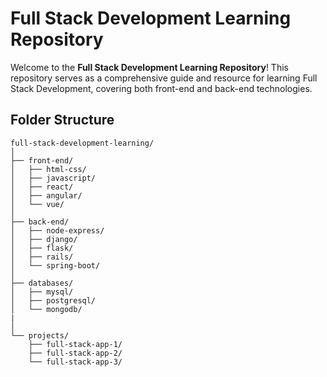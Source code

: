 # Full Stack Development Learning Repository

Welcome to the **Full Stack Development Learning Repository**! This repository serves as a comprehensive guide and resource for learning Full Stack Development, covering both front-end and back-end technologies.

## Folder Structure

```plaintext
full-stack-development-learning/
│
├── front-end/
│   ├── html-css/
│   ├── javascript/
│   ├── react/
│   ├── angular/
│   └── vue/
│
├── back-end/
│   ├── node-express/
│   ├── django/
│   ├── flask/
│   ├── rails/
│   └── spring-boot/
│
├── databases/
│   ├── mysql/
│   ├── postgresql/
│   └── mongodb/
|
│
└── projects/
    ├── full-stack-app-1/
    ├── full-stack-app-2/
    └── full-stack-app-3/
